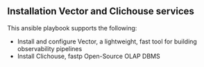 ## Installation Vector and Clichouse services

This ansible playbook supports the following:

- Install and configure Vector, a lightweight, fast tool for building observability pipelines
- Install Clichouse, fastp Open-Source OLAP DBMS
